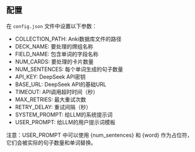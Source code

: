 ## 配置

在 `config.json` 文件中设置以下参数：

- COLLECTION_PATH: Anki数据库文件的路径
- DECK_NAME: 要处理的牌组名称
- FIELD_NAME: 包含单词的字段名称
- NUM_CARDS: 要处理的卡片数量
- NUM_SENTENCES: 每个单词生成的句子数量
- API_KEY: DeepSeek API密钥
- BASE_URL: DeepSeek API的基础URL
- TIMEOUT: API调用超时时间（秒）
- MAX_RETRIES: 最大重试次数
- RETRY_DELAY: 重试间隔（秒）
- SYSTEM_PROMPT: 给LLM的系统提示词
- USER_PROMPT: 给LLM的用户提示词模板

注意：USER_PROMPT 中可以使用 {num_sentences} 和 {word} 作为占位符，它们会被实际的句子数量和单词替换。